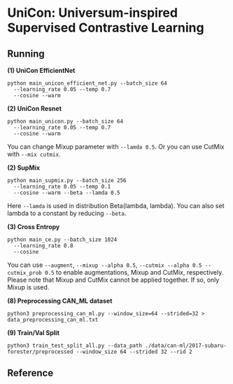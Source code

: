 # UniCon: Universum-inspired Supervised Contrastive Learning


## Running

**(1) UniCon EfficientNet**

```
python main_unicon_efficient_net.py --batch_size 64
  --learning_rate 0.05 --temp 0.7
  --cosine --warm
```
**(2) UniCon Resnet**

```
python main_unicon.py --batch_size 64
  --learning_rate 0.05 --temp 0.7
  --cosine --warm
```

You can change Mixup parameter with `--lamda 0.5`. Or you can use CutMix with `--mix cutmix`.    

**(2) SupMix**  
```
python main_supmix.py --batch_size 256
  --learning_rate 0.05 --temp 0.1
  --cosine --warm --beta --lamda 0.5
```
Here `--lamda` is used in distribution Beta(lambda, lambda). You can also set lambda to a constant by reducing
`--beta`.  

**(3) Cross Entropy**

```
python main_ce.py --batch_size 1024
  --learning_rate 0.8
  --cosine
```
You can use `--augment`, `--mixup --alpha 0.5`, `--cutmix --alpha 0.5 --cutmix_prob 0.5` to enable augmentations, 
Mixup and CutMix, respectively. Please note that Mixup and CutMix cannot be applied together. If so, only Mixup is 
used.  


**(8) Preprocessing CAN_ML dataset**
```
python3 preprocessing_can_ml.py --window_size=64 --strided=32 > data_preprocessing_can_ml.txt
```

**(9) Train/Val Split**
```
python3 train_test_split_all.py --data_path ./data/can-ml/2017-subaru-forester/preprocessed --window_size 64 --strided 32 --rid 2
```

## Reference

